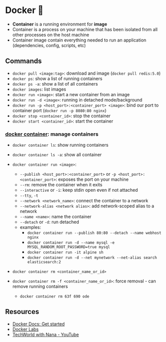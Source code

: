 # Docker 🐳

- **Container** is a running environment for **image**
- Container is a process on your machine that has been isolated from all other processes on the host machine 
- Container image contain everything needed to run an application (dependencies, config, scripts, etc)


## Commands

- `docker pull <image:tag>`: download and image (`docker pull redis:5.0`)
- `docker ps`: show a list of running containers
- `docker ps -a`: show a list of all containers 
- `docker images`: list images
- `docker run <image>`: start a new container from an image
- `docker run -d <image>`: running in detached mode/background
- `docker run -p <host_port>:<container_port> <image>`: bind our port to container port (`docker run -p 8080:80 nginx`)
- `docker stop <container_id>`: stop the container
- `docker start <container_id>`: start the container

### [docker container](https://docs.docker.com/engine/reference/commandline/container/): manage containers

- `docker container ls`: show running containers
- `docker container ls -a`: show all container

- `docker container run <image>`:
  - `--publish <host_port>:<container_port>` or `-p <host_port>:<container_port>`: exposes the port on your machine
  - `--rm`: remove the container when it exits
  - `--interactive` or `-i`: keep stdin open even if not attached
  - `--tty`, `-t`
  - `--network <network_name>`: connect the container to a network
  - `--network-alias <network alias>`: add network-scoped alias to a network
  - `--name <name>`: name the container
  - `--detach` or `-d`: run detached
  - examples:
    - `docker container run --publish 80:80 --detach --name webhost nginx`
    - `docker container run -d --name mysql -e MYSQL_RANDOM_ROOT_PASSWORD=true mysql`
    - `docker container run -it alpine sh`
    - `docker container run -d --net mynetwork --net-alias search elasticsearch:2`
- `docker container rm <container_name_or_id>`
- `docker container rm -f <container_name_or_id>`: force removal - can remove running containers
  - `docker container rm 63f 690 ode`
  
## Resources

- [Docker Docs: Get started](https://docs.docker.com/get-started/)
- [Docker Labs](https://github.com/collabnix/dockerlabs)
- [TechWorld with Nana - YouTube](https://www.youtube.com/c/TechWorldwithNana)
